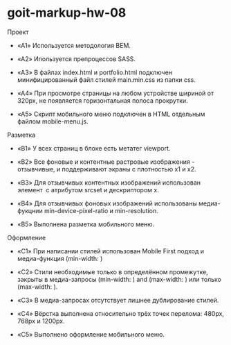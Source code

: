 # goit-markup-hw-08
Проект
+ «A1» Используется методология BEM.

+ «A2» Ипользуется препроцессов SASS.

+ «A3» В файлах index.html и portfolio.html подключен минифицированный файл стилей main.min.css из папки css.

+ «A4» При просмотре страницы на любом устройстве шириной от 320px, не появляется горизонтальная полоса прокрутки.

+ «A5» Скрипт мобильного меню подключен в HTML отдельным файлом mobile-menu.js.



Разметка
+ «B1» У всех страниц в блоке <head> есть метатег viewport.

+ «B2» Все фоновые и контентные растровые изображения - отзывчивые, и поддерживают экраны с плотностью x1 и x2.

+ «B3» Для отзывчивых контентных изображений использован элемент <img> с атрибутом srcset и дескриптором x.

+ «B4» Для отзывчивых фоновых изображений использованы медиа-фукцнии min-device-pixel-ratio и min-resolution.

+ «B5» Выполнена разметка мобильного меню.



Оформление
+ «C1» При написании стилей использован Mobile First подход и медиа-функция (min-width: )

+ «C2» Стили необходимые только в определённом промежутке, закрыты в медиа-запросы (min-width: ) and (max-width: ) или только (max-width: ).

+ «C3» В медиа-запросах отсутствует лишнее дублирование стилей.

+ «C4» Вёрстка выполнена относительно трёх точек перелома: 480px, 768px и 1200px.

+ «C5» Выполнено оформление мобильного меню.